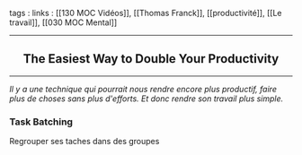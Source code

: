 tags : 
links : [[130 MOC Vidéos]], [[Thomas Franck]], [[productivité]], [[Le travail]], [[030 MOC Mental]]

****

<h2 style="text-align: center;"> The Easiest Way to Double Your Productivity </h2>

****


*Il y a une technique qui pourrait nous rendre encore plus productif, faire plus de choses sans plus d'efforts. Et donc rendre son travail plus simple.*

### **Task Batching**

Regrouper ses taches dans des groupes